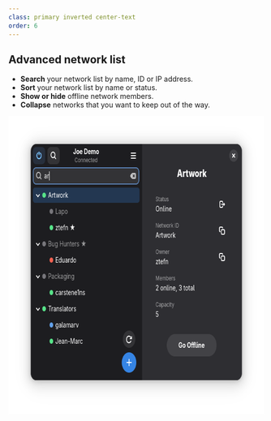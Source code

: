 ```yaml
---
class: primary inverted center-text
order: 6
---
```

<div class="row">
  <div class="col">
    <h2>Advanced network list</h2>
    <ul>
      <li><b>Search</b> your network list by name, ID or IP address.</li>
      <li><b>Sort</b> your network list by name or status.</li>
      <li><b>Show or hide</b> offline network members.</li>
      <li><b>Collapse</b> networks that you want to keep out of the way.</li>
    </ul>
  </div>
  <div class="col image" style="flex: min-content;"><img src="/resources/main-window-search.png" srcset="/resources/main-window-search-2x.png 2x" alt="Main Window Search" width="704" height="588" /></div>
</div>

